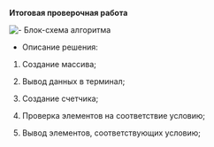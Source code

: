 **Итоговая проверочная работа**


![- Блок-схема алгоритма](blockskhema.jpg)

- Описание решения:

1. Создание массива;

2. Вывод данных в терминал;

3. Создание счетчика;

4. Проверка элементов на соответствие условию;

5. Вывод элементов, соответствующих условию;